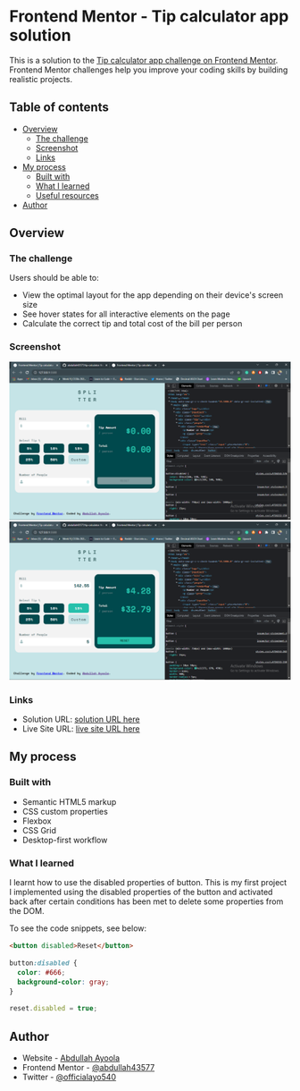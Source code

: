 # Frontend Mentor - Tip calculator app solution

This is a solution to the [Tip calculator app challenge on Frontend Mentor](https://www.frontendmentor.io/challenges/tip-calculator-app-ugJNGbJUX). Frontend Mentor challenges help you improve your coding skills by building realistic projects.

## Table of contents

- [Overview](#overview)
  - [The challenge](#the-challenge)
  - [Screenshot](#screenshot)
  - [Links](#links)
- [My process](#my-process)
  - [Built with](#built-with)
  - [What I learned](#what-i-learned)
  - [Useful resources](#useful-resources)
- [Author](#author)

## Overview

### The challenge

Users should be able to:

- View the optimal layout for the app depending on their device's screen size
- See hover states for all interactive elements on the page
- Calculate the correct tip and total cost of the bill per person

### Screenshot

![Screenshots](./design/Screenshot_7.png)
![Screenshots](./design/Screenshot_8.png)

### Links

- Solution URL: [solution URL here](https://your-solution-url.com)
- Live Site URL: [live site URL here](https://tips-calcul.netlify.app/)

## My process

### Built with

- Semantic HTML5 markup
- CSS custom properties
- Flexbox
- CSS Grid
- Desktop-first workflow

### What I learned

I learnt how to use the disabled properties of button. This is my first project I implemented using the disabled properties of the button and activated back after certain conditions has been met to delete some properties from the DOM.

To see the code snippets, see below:

```html
<button disabled>Reset</button>
```

```css
button:disabled {
  color: #666;
  background-color: gray;
}
```

```js
reset.disabled = true;
```

## Author

- Website - [Abdullah Ayoola](https://github.com/abdullah43577)
- Frontend Mentor - [@abdullah43577](https://www.frontendmentor.io/profile/abdullah43577)
- Twitter - [@officialayo540](https://twitter.com/officialayo540)

